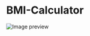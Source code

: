 # BMI-Calculator
 
![Image preview](https://github.com/Saretta23/BMI-Calculator/assets/103080566/3ce832bc-8f21-4159-9828-d3d92b54f7a3)
